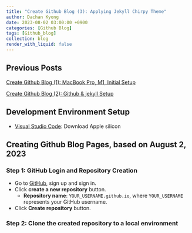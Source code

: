 ```yaml
---
title: "Create Github Blog (3): Applying Jekyll Chirpy Theme"
author: Dachan Kyong
date: 2023-08-02 03:00:00 +0900
categories: [Github Blog]
tags: [Github_blog]
collection: blog
render_with_liquid: false
---
```


## **Previous Posts**
[Create Github Blog (1): MacBook Pro, M1, Initial Setup](http://127.0.0.1:4000/posts/creating-blog-1/)

[Create Github Blog (2): Github & jekyll Setup](http://127.0.0.1:4000/posts/creating-blog-1/)

## **Development Environment Setup**
- [Visual Studio Code](https://code.visualstudio.com/download): Download Apple silicon


## **Creating Github Blog Pages**, based on August 2, 2023

### **Step 1**: GitHub Login and Repository Creation
- Go to [GitHub](https://github.com/), sign up and sign in. 
- Click **create a new repository** button.
    + **Repository name**: `YOUR_USERNAME.github.io`, where `YOUR_USERNAME` represents your GitHub username.
- Click **Create repository** button.

### **Step 2**: Clone the created repository to a local environment